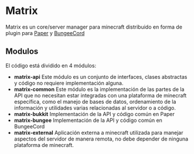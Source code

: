 # Matrix
Matrix es un core/server manager para minecraft distribuido en forma de plugin para [Paper](https://github.com/PaperMC/Paper) y [BungeeCord](https://github.com/SpigotMC/BungeeCord)

## Modulos
El código está dividido en 4 módulos:

- **matrix-api** Este módulo es un conjunto de interfaces, clases abstractas y código no requiere implementación alguna.
- **matrix-common** Este módulo es la implementación de las partes de la API que no necesitan estar integradas con una plataforma de minecraft específica, como el manejo de bases de datos, ordenamiento de la información y utilidades varias relacionadas al servidor o a código.
- **matrix-bukkit** Implementación de la API y código común en Paper
- **matrix-bungee** Implementación de la API y código común en BungeeCord
- **matrix-external** Aplicación externa a minecraft utilizada para manejar aspectos del servidor de manera remota, no debe depender de ninguna plataforma de minecraft.